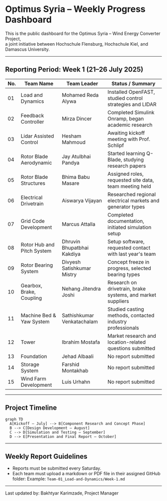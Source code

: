 # Optimus Syria – Weekly Progress Dashboard

This is the public dashboard for the Optimus Syria – Wind Energy Converter Project,  
a joint initiative between Hochschule Flensburg, Hochschule Kiel, and Damascus University.

---

## Reporting Period: Week 1 (21–26 July 2025)

| No. | Team Name                    | Team Leader                        | Status / Summary                                                   |
|-----|------------------------------|-------------------------------------|---------------------------------------------------------------------|
| 01  | Load and Dynamics            | Mohamed Reda Alywa                 | Installed OpenFAST, studied control strategies and LIDAR           |
| 02  | Feedback Controller          | Mirza Dincer                       | Completed Simulink Onramp, began academic research                 |
| 03  | Lidar Assisted Control       | Hesham Mahmoud                     | Awaiting kickoff meeting with Prof. Schlipf                        |
| 04  | Rotor Blade Aerodynamic      | Jay Atulbhai Pandya                | Started learning Q-Blade, studying research papers                 |
| 05  | Rotor Blade Structures       | Bhima Babu Masare                  | Assigned roles, requested site data, team meeting held             |
| 06  | Electrical Drivetrain        | Aiswarya Vijayan                   | Researched regional electrical markets and generator types         |
| 07  | Grid Code Development        | Marcus Attalla                     | Completed documentation, initiated simulation setup                |
| 08  | Rotor Hub and Pitch System   | Dhruvin Bhupatbhai Kakdiya         | Setup software, requested contact with last year's team            |
| 09  | Rotor Bearing System         | Divyesh Satishkumar Mistry         | Concept freeze in progress, selected bearing types                 |
| 10  | Gearbox, Brake, Coupling     | Nehang Jitendra Joshi              | Research on drivetrain, brake systems, and market suppliers        |
| 11  | Machine Bed & Yaw System     | Sathishkumar Venkatachalam         | Studied casting methods, contacted industry professionals          |
| 12  | Tower                        | Ibrahim Mostafa                    | Market research and location-related questions submitted           |
| 13  | Foundation                   | Jehad Albaali                      | No report submitted                                                |
| 14  | Storage System               | Farshid Montakhab                  | No report submitted                                                |
| 15  | Wind Farm Development        | Luis Urhahn                        | No report submitted                                                |

---

## Project Timeline

```mermaid
graph TD
  A[Kickoff – July] --> B[Component Research and Concept Phase]
  B --> C[Design Development – August]
  C --> D[Simulation and Testing – September]
  D --> E[Presentation and Final Report – October]
```

---

## Weekly Report Guidelines

- Reports must be submitted every Saturday.
- Each team must upload a markdown or PDF file in their assigned GitHub folder:
  Example: `Team-01_Load-and-Dynamics/Week-1.md`

---

Last updated by: Bakhtyar Karimzade, Project Manager
